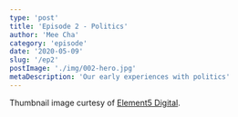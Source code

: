 ```yaml
---
type: 'post'
title: 'Episode 2 - Politics'
author: 'Mee Cha'
category: 'episode'
date: '2020-05-09'
slug: '/ep2'
postImage: './img/002-hero.jpg'
metaDescription: 'Our early experiences with politics'
---
```


Thumbnail image curtesy of [Element5 Digital](https://www.pexels.com/@element5).
